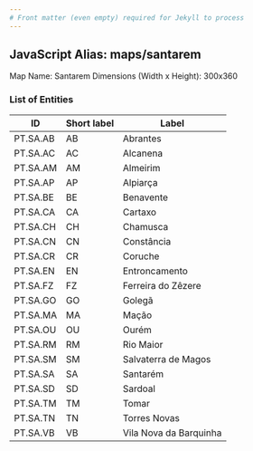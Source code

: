 ```yaml
---
# Front matter (even empty) required for Jekyll to process
---
```


## JavaScript Alias: maps/santarem

Map Name: Santarem
Dimensions (Width x Height): 300x360





### List of Entities

ID | Short label | Label
---|---|---|
PT.SA.AB|AB|Abrantes
PT.SA.AC|AC|Alcanena
PT.SA.AM|AM|Almeirim
PT.SA.AP|AP|Alpiarça
PT.SA.BE|BE|Benavente
PT.SA.CA|CA|Cartaxo
PT.SA.CH|CH|Chamusca
PT.SA.CN|CN|Constância
PT.SA.CR|CR|Coruche
PT.SA.EN|EN|Entroncamento
PT.SA.FZ|FZ|Ferreira do Zêzere
PT.SA.GO|GO|Golegã
PT.SA.MA|MA|Mação
PT.SA.OU|OU|Ourém
PT.SA.RM|RM|Rio Maior
PT.SA.SM|SM|Salvaterra de Magos
PT.SA.SA|SA|Santarém
PT.SA.SD|SD|Sardoal
PT.SA.TM|TM|Tomar
PT.SA.TN|TN|Torres Novas
PT.SA.VB|VB|Vila Nova da Barquinha

